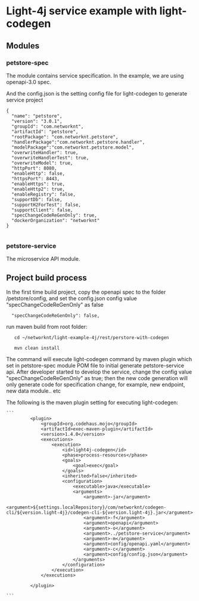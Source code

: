 # Light-4j service example with light-codegen

## Modules

### petstore-spec

  The module contains service specification. In the example, we are using openapi-3.0 spec.

  And the config.json is the setting config file for light-codegen to generate service project

  ```
  {
    "name": "petstore",
    "version": "3.0.1",
    "groupId": "com.networknt",
    "artifactId": "petstore",
    "rootPackage": "com.networknt.petstore",
    "handlerPackage":"com.networknt.petstore.handler",
    "modelPackage":"com.networknt.petstore.model",
    "overwriteHandler": true,
    "overwriteHandlerTest": true,
    "overwriteModel": true,
    "httpPort": 8080,
    "enableHttp": false,
    "httpsPort": 8443,
    "enableHttps": true,
    "enableHttp2": true,
    "enableRegistry": false,
    "supportDb": false,
    "supportH2ForTest": false,
    "supportClient": false,
    "specChangeCodeReGenOnly": true,
    "dockerOrganization": "networknt"
  }


  ```


### petstore-service

  The microservice API module.


## Project build process



 In the first time build project, copy the openapi spec to the folder /petstore/config, and set the config.json config value "specChangeCodeReGenOnly" as false

  ```
    "specChangeCodeReGenOnly": false,

  ```

 run maven build from root folder:

   ```
      cd ~/networknt/light-example-4j/rest/perstore-with-codegen

      mvn clean install

   ```

 The command will  execute light-codegen command by maven plugin which set in petstore-spec module POM file to initial generate petstore-service api. After developer started to develop the service, change the config value "specChangeCodeReGenOnly" as true;
 then the new code generation will only generate code for specification change, for example, new endpoint, new data module.. etc


 The following is the maven plugin setting for executing light-codegen:

    ```
             <plugin>
                 <groupId>org.codehaus.mojo</groupId>
                 <artifactId>exec-maven-plugin</artifactId>
                 <version>1.4.0</version>
                 <executions>
                     <execution>
                         <id>light4j-codegen</id>
                         <phase>process-resources</phase>
                         <goals>
                             <goal>exec</goal>
                         </goals>
                         <inherited>false</inherited>
                         <configuration>
                             <executable>java</executable>
                             <arguments>
                                 <argument>-jar</argument>
                                 <argument>${settings.localRepository}/com/networknt/codegen-cli/${version.light-4j}/codegen-cli-${version.light-4j}.jar</argument>
                                 <argument>-f</argument>
                                 <argument>openapi</argument>
                                 <argument>-o</argument>
                                 <argument>../petstore-service</argument>
                                 <argument>-m</argument>
                                 <argument>config/openapi.yaml</argument>
                                 <argument>-c</argument>
                                 <argument>config/config.json</argument>
                             </arguments>
                         </configuration>
                     </execution>
                 </executions>

             </plugin>

    ```
